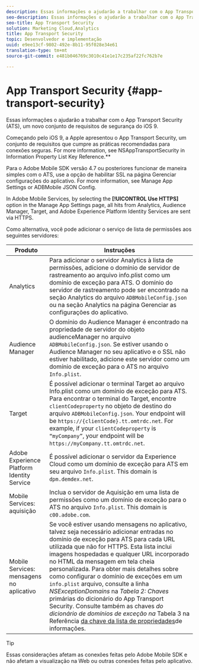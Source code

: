 ```yaml
---
description: Essas informações o ajudarão a trabalhar com o App Transport Security (ATS), um novo conjunto de requisitos de segurança do iOS 9.
seo-description: Essas informações o ajudarão a trabalhar com o App Transport Security (ATS), um novo conjunto de requisitos de segurança do iOS 9.
seo-title: App Transport Security
solution: Marketing Cloud,Analytics
title: App Transport Security
topic: Desenvolvedor e implementação
uuid: e9ee13cf-9802-492e-8b11-95f028e34e61
translation-type: tm+mt
source-git-commit: e481b046769c3010c41e1e17c235af22fc762b7e

---
```



# App Transport Security {#app-transport-security}

Essas informações o ajudarão a trabalhar com o App Transport Security (ATS), um novo conjunto de requisitos de segurança do iOS 9.

Começando pelo iOS 9, a Apple apresentou o App Transport Security, um conjunto de requisitos que cumpre as práticas recomendadas para conexões seguras. For more information, see NSAppTransportSecurity in Information Property List Key Reference.**[](https://developer.apple.com/library/prerelease/ios/technotes/App-Transport-Security-Technote/)

Para o Adobe Mobile SDK versão 4.7 ou posteriores funcionar de maneira simples com o ATS, use a opção de habilitar SSL na página Gerenciar configurações do aplicativo. For more information, see Manage App Settings or ADBMobile JSON Config.[](/help/using/c-manage-app-settings/c-manage-app-settings.md)[](/help/ios/configuration/json-config/json-config.md)

In Adobe Mobile Services, by selecting the **[!UICONTROL Use HTTPS]** option in the Manage App Settings page, all hits from Analytics, Audience Manager, Target, and Adobe Experience Platform Identity Services are sent via HTTPS.

Como alternativa, você pode adicionar o serviço de lista de permissões aos seguintes servidores:

| Produto | Instruções |
|--- |--- |
| Analytics | Para adicionar o servidor Analytics à lista de permissões, adicione o domínio de servidor de rastreamento ao arquivo info.plist como um domínio de exceção para ATS.  O domínio do servidor de rastreamento pode ser encontrado na seção Analytics do arquivo `ADBMobileConfig.json` ou na seção Analytics na página Gerenciar as configurações do aplicativo. |
| Audience Manager | O domínio do Audience Manager é encontrado na propriedade de servidor do objeto audienceManager no arquivo `ADBMobileConfig.json`.  Se estiver usando o Audience Manager no seu aplicativo e o SSL não estiver habilitado, adicione este servidor como um domínio de exceção para o ATS no arquivo `Info.plist`. |
| Target | É possível adicionar o terminal Target ao arquivo Info.plist como um domínio de exceção para ATS.  Para encontrar o terminal do Target, encontre `clientCodeproperty` no objeto de destino do arquivo `ADBMobileConfig.json`. Your endpoint will be `https://{clientCode}.tt.omtrdc.net`.  For example, if your `clientCodeproperty` is `“myCompany”`, your endpoint will be `https://myCompany.tt.omtrdc.net`. |
| Adobe Experience Platform Identity Service | É possível adicionar o servidor da Experience Cloud como um domínio de exceção para ATS em seu arquivo `Info.plist`. This domain is `dpm.demdex.net`. |
| Mobile Services: aquisição | Inclua o servidor de Aquisição em uma lista de permissões como um domínio de exceção para o ATS no arquivo `Info.plist`. This domain is `c00.adobe.com`. |
| Mobile Services: mensagens no aplicativo | Se você estiver usando mensagens no aplicativo, talvez seja necessário adicionar entradas no domínio de exceção para ATS para cada URL utilizada que não for HTTPS. Esta lista inclui imagens hospedadas e qualquer URL incorporado no HTML da mensagem em tela cheia personalizada.  Para obter mais detalhes sobre como configurar o domínio de exceções em um `info.plist` arquivo, consulte a linha *NSExceptionDomains* na *Tabela 2: Chaves* primárias do dicionário do App Transport Security. Consulte também as chaves *do dicionário de domínios de exceção na* Tabela 3 na Referência [da chave da lista de propriedades](https://developer.apple.com/library/prerelease/ios/technotes/App-Transport-Security-Technote/)de informações. |

>[!TIP]
>
>Essas considerações afetam as conexões feitas pelo Adobe Mobile SDK e não afetam a visualização na Web ou outras conexões feitas pelo aplicativo.

